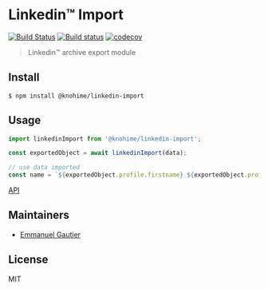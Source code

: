 # Linkedin™ Import

[![Build Status](https://travis-ci.org/knohime/linkedin-import.svg?branch=master)](https://travis-ci.org/knohime/linkedin-import)
[![Build status](https://ci.appveyor.com/api/projects/status/p4p5regivrmva75o/branch/master?svg=true)](https://ci.appveyor.com/project/emmanuelgautier/linkedin-import/branch/master)
[![codecov](https://codecov.io/gh/knohime/linkedin-import/branch/master/graph/badge.svg)](https://codecov.io/gh/knohime/linkedin-import)

> Linkedin™ archive export module

## Install

```
$ npm install @knohime/linkedin-import
```

## Usage
```js
import linkedinImport from '@knohime/linkedin-import';

const exportedObject = await linkedinImport(data);

// use data imported
const name = `${exportedObject.profile.firstname} ${exportedObject.profile.lastname}`
```

[API](https://knohime.github.io/linkedin-import/)

## Maintainers

- [Emmanuel Gautier](https://github.com/emmanuelgautier)

## License

MIT
